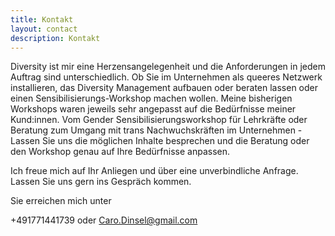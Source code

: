 ```yaml
---
title: Kontakt
layout: contact
description: Kontakt
---
```


Diversity ist mir eine Herzensangelegenheit und die Anforderungen in jedem Auftrag sind unterschiedlich.
Ob Sie im Unternehmen als queeres Netzwerk installieren, das Diversity Management aufbauen oder beraten lassen oder einen Sensibilisierungs-Workshop machen wollen. Meine bisherigen Workshops waren jeweils sehr angepasst auf die Bedürfnisse meiner Kund:innen. Vom Gender Sensibilisierungsworkshop für Lehrkräfte oder Beratung zum Umgang mit trans Nachwuchskräften im Unternehmen - Lassen Sie uns die möglichen Inhalte besprechen und die Beratung oder den Workshop genau auf Ihre Bedürfnisse anpassen.


Ich freue mich auf Ihr Anliegen und über eine unverbindliche Anfrage. Lassen Sie uns gern ins Gespräch kommen.

Sie erreichen mich unter

+491771441739 oder Caro.Dinsel@gmail.com




<!-- <form accept-charset="UTF-8" action="https://formkeep.com/f/exampletoken" method="POST">
  <input type="email" name="email" placeholder="Ihre Email">
  <br>
  <br>
  <input type="text" name="name" style="height: 202px; width : 700px;" placeholder="">
  <input type="hidden" name="utf8" value="✓">
  <br>
  <br>
  <button type="submit">Nachricht abschicken</button>
</form> -->
